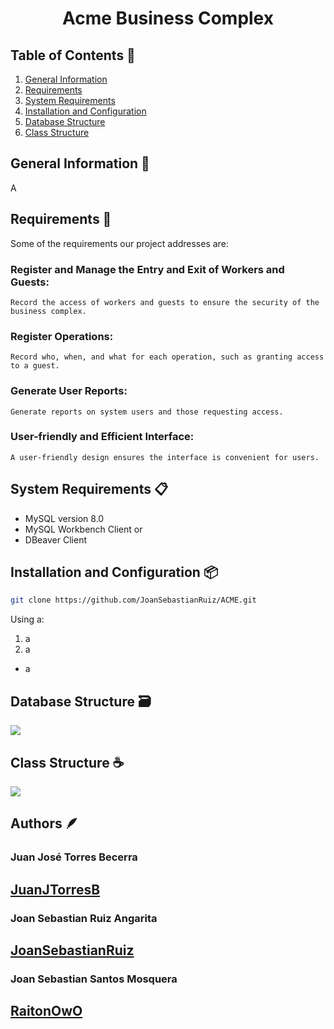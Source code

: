 <div align="center">
  <a href="">
    <img src="">
  </a>
<h1 text-align="center">Acme Business Complex</h1>
</div>
  
## Table of Contents 🔗
1. [General Information](#general-information-)
2. [Requirements](#requirements-)
3. [System Requirements](#system-requirements-)
4. [Installation and Configuration](#installation-and-configuration-)
5. [Database Structure](#database-structure-%EF%B8%8F)
6. [Class Structure](#class-structure-)

## General Information 📒

A

## Requirements 📌

Some of the requirements our project addresses are:

### Register and Manage the Entry and Exit of Workers and Guests:

    Record the access of workers and guests to ensure the security of the business complex.

### Register Operations:

    Record who, when, and what for each operation, such as granting access to a guest.

### Generate User Reports:

    Generate reports on system users and those requesting access.

### User-friendly and Efficient Interface:

    A user-friendly design ensures the interface is convenient for users.

## System Requirements 📋

- MySQL version 8.0
- MySQL Workbench Client
or
- DBeaver Client

## Installation and Configuration 📦
```bash
git clone https://github.com/JoanSebastianRuiz/ACME.git
```
Using a:

1. a
2. a

- a

## Database Structure 🗃️

<img src="Granja Estelar UML E-R JPG.jpg">


## Class Structure ☕

<img src="Granja Estelar UML E-R JPG.jpg">

## Authors 🪶

### Juan José Torres Becerra

## [JuanJTorresB](https://github.com/JuanJTorresB)

### Joan Sebastian Ruiz Angarita

## [JoanSebastianRuiz](https://github.com/JoanSebastianRuiz)

### Joan Sebastian Santos Mosquera

## [RaitonOwO](https://github.com/RaitonOwO)